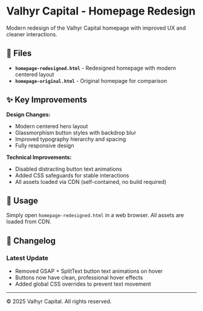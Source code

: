 # Valhyr Capital - Homepage Redesign

Modern redesign of the Valhyr Capital homepage with improved UX and cleaner interactions.

## 🎯 Files

- **`homepage-redesigned.html`** - Redesigned homepage with modern centered layout
- **`homepage-original.html`** - Original homepage for comparison

## ✨ Key Improvements

**Design Changes:**
- Modern centered hero layout
- Glassmorphism button styles with backdrop blur
- Improved typography hierarchy and spacing
- Fully responsive design

**Technical Improvements:**
- Disabled distracting button text animations
- Added CSS safeguards for stable interactions
- All assets loaded via CDN (self-contained, no build required)

## 🚀 Usage

Simply open `homepage-redesigned.html` in a web browser. All assets are loaded from CDN.

## 📝 Changelog

### Latest Update
- Removed GSAP + SplitText button text animations on hover
- Buttons now have clean, professional hover effects
- Added global CSS overrides to prevent text movement

---

© 2025 Valhyr Capital. All rights reserved.
